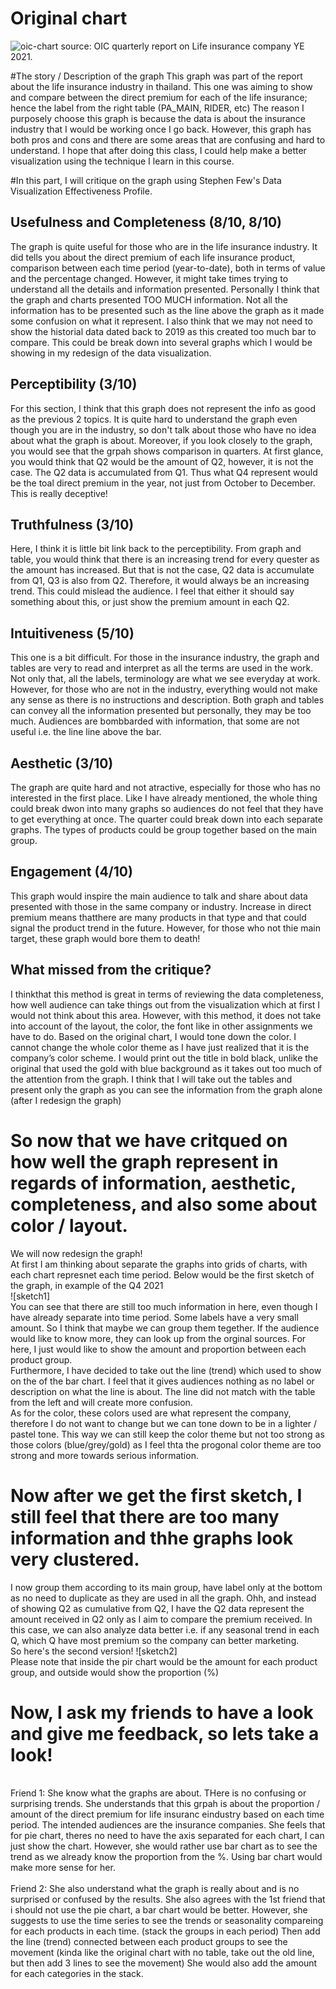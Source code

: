 # Original chart
![oic-chart](https://user-images.githubusercontent.com/112348105/190837615-cff62cf8-ca0e-4bcc-bef5-fb4adb6e41c1.png)
source: OIC quarterly report on Life insurance company YE 2021.
<br/>

#The story / Description of the graph
This graph was part of the report about the life insurance industry in thailand. This one was aiming to show and compare 
between the direct premium for each of the life insurance; hence the label from the right table (PA_MAIN, RIDER, etc)
The reason I purposely choose this graph is because the data is about the insurance industry that I would be working once I go back. 
However, this graph has both pros and cons and there are some areas that are confusing and hard to understand.
I hope that after doing this class, I could help make a better visualization using the technique I learn in this course.
<br/>

#In this part, I will critique on the graph using Stephen Few's Data Visualization Effectiveness Profile.
<br/>
## Usefulness and Completeness (8/10, 8/10)
The graph is quite useful for those who are in the life insurance industry. It did tells you about the direct premium of each life insurance product, 
comparison between each time period (year-to-date), both in terms of value and the percentage changed. 
However, it might take times trying to understand all the details and information presented. Personally I think that the graph and charts presented TOO MUCH information.
Not all the information has to be presented such as the line above the graph as it made some confusion on what it represent. 
I also think that we may not need to show the historial data dated back to 2019 as this created too much bar to compare.
This could be break down into several graphs which I would be showing in my redesign of the data visualization.
<br/>

## Perceptibility (3/10)
For this section, I think that this graph does not represent the info as good as the previous 2 topics. 
It is quite hard to understand the graph even though you are in the industry, so don't talk about those who have no idea about what the graph is about.
Moreover, if you look closely to the graph, you would see that the grpah shows comparison in quarters. 
At first glance, you would think that Q2 would be the amount of Q2, however, it is not the case. The Q2 data is accumulated from Q1. 
Thus what Q4 represent would be the toal direct premium in the year, not just from October to December. This is really deceptive!
<br/>

## Truthfulness (3/10)
Here, I think it is little bit link back to the perceptibility. 
From graph and table, you would think that there is an increasing trend for every quester as the amount has increased.
But that is not the case, Q2 data is accumulate from Q1, Q3 is also from Q2. Therefore, it would always be an increasing trend.
This could mislead the audience. I feel that either it should say something about this, or just show the premium amount in each Q2.
<br/>

## Intuitiveness (5/10)
This one is a bit difficult. For those in the insurance industry, the graph and tables are very to read and interpret as all the terms are used in the work. 
Not only that, all the labels, terminology are what we see everyday at work. 
However, for those who are not in the industry, everything would not make any sense as there is no instructions and description. 
Both graph and tables can convey all the information presented but personally, they may be too much. 
Audiences are bombbarded with information, that some are not useful i.e. the line line above the bar.
<br/>

## Aesthetic (3/10)
The graph are quite hard and not atractive, especially for those who has no interested in the first place.
Like I have already mentioned, the whole thing could break dwon into many graphs so audiences do not feel that they have to get everything at once.
The quarter could break down into each separate graphs. The types of products could be group together based on the main group.
<br/>

## Engagement (4/10)
This graph would inspire the main audience to talk and share about data presented with those in the same company or industry. 
Increase in direct premium means thatthere are many products in that type and that could signal the product trend in the future.
However, for those who not thie main target, these graph would bore them to death!
<br/>

## What missed from the critique?
I thinkthat this method is great in terms of reviewing the data completeness, 
how well audience can take things out from the visualization which at first I would not think about this area. 
However, with this method, it does not take into account of the layout, the color, the font like in other assignments we have to do. 
Based on the original chart, I would tone down the color. 
I cannot change the whole color theme as I have just realized that it is the company’s color scheme. 
I would print out the title in bold black, unlike the original that used the gold with blue background as it takes out too much of the attention from the graph. 
I think that I will take out the tables and present only the graph as you can see the information from the graph alone (after I redesign the graph)

# So now that we have critqued on how well the graph represent in regards of information, aesthetic, completeness, and also some about color / layout.
We will now redesign the graph!
<br/>
At first I am thinking about separate the graphs into grids of charts, with each chart represnet each time period.
Below would be the first sketch of the graph, in example of the Q4 2021
<br/>
![sketch1]
<br/>
You can see that there are still too much information in here, even though I have already separate into time period. Some labels have a very small amount.
So I think that maybe we can group them tegether. If the audience would like to know more, they can look up from the orginal sources.
For here, I just would like to show the amount and proportion between each product group.
<br/>
Furthermore, I have decided to take out the line  (trend) which used to show on the of the bar chart. 
I feel that it gives audiences nothing as no label or description on what the line is about.
The line did not match with the table from the left and will create more confusion.
<br/>
As for the color, these colors used are what represent the company, therefore I do not want to change but we can tone down to be in a lighter / pastel tone.
This way we can still keep the color theme but not too strong as those colors (blue/grey/gold) as I feel thta the progonal color theme are too strong and more towards serious information.

# Now after we get the first sketch, I still feel that there are too many information and thhe graphs look very clustered.
I now group them according to its main group, have label only at the bottom as no need to duplicate as they are used in all the graph.
Ohh, and instead of showing Q2 as cumulative from Q2, I have the Q2 data represent the amount received in Q2 only as I aim to compare the premium received.
In this case, we can also analyze data better i.e. if any seasonal trend in each Q, which Q have most premium so the company can better marketing.
<br/>
So here's the second version!
![sketch2]
<br/> Please note that inside the pir chart would be the amount for each product group, and outside would show the proportion (%)

# Now, I ask my friends to have a look and give me feedback, so lets take a look!
<br/> Friend 1: She know what the graphs are about. THere is no confusing or surprising trends. She understands that this grpah is about the proportion / amount of the direct premium for life insuranc eindustry based on each time period. The intended audiences are the insurance companies.
She feels that for pie chart, theres no need to have the axis separated for each chart, I can just show the chart.
However, she would rather use bar chart as to see the trend  as we already know the proportion from the %. 
Using bar chart would make more sense for her.
<br/> 
<br/>
Friend 2: She also understand what the graph is really about and is no surprised or confused by the results.
She also agrees with the 1st friend that i should not use the pie chart, a bar chart would be better. 
However, she suggests to use the time series to see the trends or seasonality compareing for each products in each time. (stack the groups in each period)
Then add the line (trend) connected between each product groups to see the movement (kinda like the original chart with no table, take out the old line, but then add 3 lines to see the movement) She would also add the amount for each categories in the stack.
